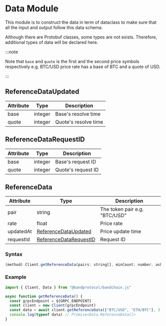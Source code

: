 # Data Module

This module is to construct the data in term of dataclass to make sure that all the input and output follow this data schema.

Although there are Protobuf classes, some types are not exists. Therefore, additional types of data will be declared here.

:::note

Note that `base` and `quote` is the first and the second price symbols respectively e.g. BTC/USD price rate has a base of BTC and a quote of USD.

:::

## ReferenceDataUpdated

| Attribute | Type    | Description          |
| --------- | ------- | -------------------- |
| base      | integer | Base's resolve time  |
| quote     | integer | Quote's resolve time |

## ReferenceDataRequestID

| Attribute | Type    | Description        |
| --------- | ------- | ------------------ |
| base      | integer | Base's request ID  |
| quote     | integer | Quote's request ID |

## ReferenceData

| Attribute | Type                     | Description                   |
| --------- | ------------------------ | ----------------------------- |
| pair      | string                   | The token pair e.g. "BTC/USD" |
| rate      | float                    | Price rate                    |
| updatedAt | [ReferenceDataUpdated]   | Price update time             |
| requestId | [ReferenceDataRequestID] | Request ID                    |

### Syntax

```js
(method) Client.getReferenceData(pairs: string[], minCount: number, askCount: number): Promise<Data.ReferenceData[]>
```

### Example

```js
import { Client, Data } from "@bandprotocol/bandchain.js"

async function getReferenceData() {
  const grpcEndpoint = ${GRPC_ENDPOINT}
  const client = new Client(grpcEndpoint)
  const data = await client.getReferenceData(["BTC/USD", "ETH/BTC"], 3, 4)
  console.log(typeof data) // Promise<Data.ReferenceData[]>
}
```

[referencedataupdated]: #referencedataupdated 'ReferenceDataUpdated'
[referencedatarequestid]: #referencedatarequestid 'ReferenceDataRequestID'
